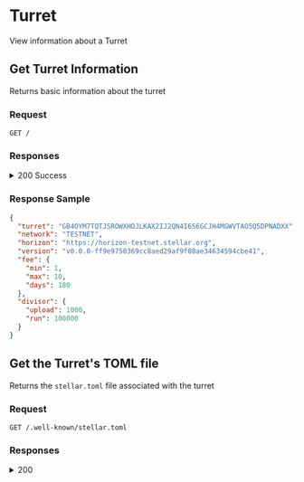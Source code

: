 # Turret

View information about a Turret

## Get Turret Information

Returns basic information about the turret

### Request

```
GET /
```

### Responses

<details><summary>200 Success</summary>

| key | value |
| --- | --- |
| `turret` | `string` The public key of the turret owner |
| `network` | `string` The Stellar Network the turret is on. `TESTNET` or `PUBLIC` |
| `horizon` | `string` The Horizon API the turret uses |
| `version` | `string` The repository version and last commit |
| `fee` | `object (schemas)` |
| `divisor` | `object (schemas)` |

</details>

### Response Sample

```json
{
  "turret": "GB4OYM7TQTJSROWXHOJLKAX2IJ2QN4I6S6GCJH4MGWVTAO5Q5DPNADXX",
  "network": "TESTNET",
  "horizon": "https://horizon-testnet.stellar.org",
  "version": "v0.0.0-ff9e9750369cc8aed29af9f08ae34634594cbe41",
  "fee": {
    "min": 1,
    "max": 10,
    "days": 180
  },
  "divisor": {
    "upload": 1000,
    "run": 100000
  }
}
```

## Get the Turret's TOML file

Returns the `stellar.toml` file associated with the turret

### Request

```
GET /.well-known/stellar.toml
```

### Responses

<details><summary>200</summary>

A [Stellar TOML](https://github.com/stellar/stellar-protocol/blob/master/ecosystem/sep-0001.md) file

</details>
